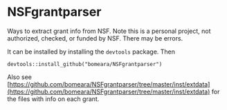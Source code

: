 # NSFgrantparser
Ways to extract grant info from NSF. Note this is a personal project, not authorized, checked, or funded by NSF. There may be errors.

It can be installed by installing the `devtools` package. Then

```
devtools::install_github("bomeara/NSFgrantparser")
```

Also see [https://github.com/bomeara/NSFgrantparser/tree/master/inst/extdata](https://github.com/bomeara/NSFgrantparser/tree/master/inst/extdata) for the files with info on each grant.
